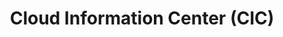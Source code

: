 ---
title: "Cloud Information Center (CIC)"
description: "The CIC is designed to educate on all aspects of the acquisition lifecycle, including business, technical, and contractual aspects of cloud solutions."
url-link: "https://cic.gsa.gov/"
type: "HTML"
gov-only: "false"
is-external: "true"
publication-date: "January 01, 2023"
reading-time: "10"
resource-type: "Guidance"
filter: "technology"
audience: "program-operations"
branded-offerings: "it-buyers-training-support "
---
